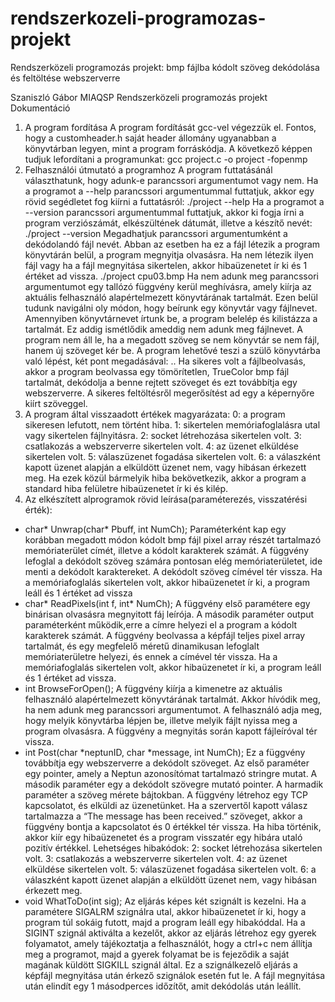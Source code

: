 # rendszerkozeli-programozas-projekt
Rendszerközeli programozás projekt: bmp fájlba kódolt szöveg dekódolása és feltöltése webszerverre

Szaniszló Gábor MIAQSP
Rendszerközeli programozás projekt
Dokumentáció
1. A program fordítása
A program fordítását gcc-vel végezzük el. Fontos, hogy a customheader.h saját header
állomány ugyanabban a könyvtárban legyen, mint a program forráskódja.
A következő képpen tudjuk lefordítani a programunkat:
gcc project.c -o project -fopenmp
2. Felhasználói útmutató a programhoz
A program futtatásánál választhatunk, hogy adunk-e parancssori argumentumot vagy nem.
Ha a programot a --help parancssori argumentummal futtatjuk, akkor egy rövid segédletet
fog kiírni a futtatásról:
./project --help
Ha a programot a --version parancssori argumentummal futtatjuk, akkor ki fogja írni a
program verziószámát, elkészültének dátumát, illetve a készítő nevét:
./project --version
Megadhatjuk parancssori argumentumként a dekódolandó fájl nevét. Abban az esetben ha
ez a fájl létezik a program könyvtárán belül, a program megnyitja olvasásra. Ha nem létezik
ilyen fájl vagy ha a fájl megnyitása sikertelen, akkor hibaüzenetet ír ki és 1 értéket ad vissza.
./project cpu03.bmp
Ha nem adunk meg parancssori argumentumot egy tallózó függvény kerül meghívásra,
amely kiírja az aktuális felhasználó alapértelmezett könyvtárának tartalmát. Ezen belül
tudunk navigálni oly módon, hogy beírunk egy könyvtár vagy fájlnevet. Amennyiben
könyvtárnevet írtunk be, a program belelép és kilistázza a tartalmát. Ez addig ismétlődik
ameddig nem adunk meg fájlnevet. A program nem áll le, ha a megadott szöveg se nem
könyvtár se nem fájl, hanem új szöveget kér be. A program lehetővé teszi a szülő
könyvtárba való lépést, két pont megadásával: ..
Ha sikeres volt a fájlbeolvasás, akkor a program beolvassa egy tömörítetlen, TrueColor bmp
fájl tartalmát, dekódolja a benne rejtett szöveget és ezt továbbítja egy webszerverre.
A sikeres feltöltésről megerősítést ad egy a képernyőre kiírt szöveggel.
3. A program által visszaadott értékek magyarázata:
0: a program sikeresen lefutott, nem történt hiba.
1: sikertelen memóriafoglalásra utal vagy sikertelen fájlnyitásra.
2: socket létrehozása sikertelen volt.
3: csatlakozás a webszerverre sikertelen volt.
4: az üzenet elküldése sikertelen volt.
5: válaszüzenet fogadása sikertelen volt.
6: a válaszként kapott üzenet alapján a elküldött üzenet nem, vagy hibásan érkezett meg.
Ha ezek közül bármelyik hiba bekövetkezik, akkor a program a standard hiba felületre
hibaüzenetet ír ki és kilép.
4. Az elkészített alprogramok rövid leírása(paraméterezés, visszatérési
érték):
- char* Unwrap(char* Pbuff, int NumCh);
Paraméterként kap egy korábban megadott módon kódolt bmp fájl pixel array részét
tartalmazó memóriaterület címét, illetve a kódolt karakterek számát. A függvény lefoglal a
dekódolt szöveg számára pontosan elég memóriaterületet, ide menti a dekódolt
karaktereket. A dekódolt szöveg címével tér vissza. Ha a memóriafoglalás sikertelen volt,
akkor hibaüzenetet ír ki, a program leáll és 1 értéket ad vissza
- char* ReadPixels(int f, int* NumCh);
A függvény első paramétere egy binárisan olvasásra megnyitott fáj leírója. A második
paraméter output paraméterként működik,erre a címre helyezi el a program a kódolt
karakterek számát. A függvény beolvassa a képfájl teljes pixel array tartalmát, és egy
megfelelő méretű dinamikusan lefoglalt memóriaterületre helyezi, és ennek a címével tér
vissza. Ha a memóriafoglalás sikertelen volt, akkor hibaüzenetet ír ki, a program leáll és 1
értéket ad vissza.
- int BrowseForOpen();
A függvény kiírja a kimenetre az aktuális felhasználó alapértelmezett könyvtárának tartalmát.
Akkor hívódik meg, ha nem adunk meg parancssori argumentumot. A felhasználó adja meg,
hogy melyik könyvtárba lépjen be, illetve melyik fájlt nyissa meg a program olvasásra. A
függvény a megnyitás során kapott fájleíróval tér vissza.
- int Post(char *neptunID, char *message, int NumCh);
Ez a függvény továbbítja egy webszerverre a dekódolt szöveget. Az első paraméter egy
pointer, amely a Neptun azonosítómat tartalmazó stringre mutat. A második paraméter egy a
dekódolt szövegre mutató pointer. A harmadik paraméter a szöveg mérete bájtokban. A
függvény létrehoz egy TCP kapcsolatot, és elküldi az üzenetünket. Ha a szervertől kapott
válasz tartalmazza a “The message has been received.” szöveget, akkor a függvény bontja
a kapcsolatot és 0 értékkel tér vissza. Ha hiba történik, akkor kiír egy hibaüzenetet és a
program visszatér egy hibára utaló pozitív értékkel.
Lehetséges hibakódok:
2: socket létrehozása sikertelen volt.
3: csatlakozás a webszerverre sikertelen volt.
4: az üzenet elküldése sikertelen volt.
5: válaszüzenet fogadása sikertelen volt.
6: a válaszként kapott üzenet alapján a elküldött üzenet nem, vagy hibásan érkezett
meg.
- void WhatToDo(int sig);
Az eljárás képes két szignált is kezelni. Ha a paramétere SIGALRM szignálra utal, akkor
hibaüzenetet ír ki, hogy a program túl sokáig futott, majd a program leáll egy hibakóddal.
Ha a SIGINT szignál aktiválta a kezelőt, akkor az eljárás létrehoz egy gyerek folyamatot,
amely tájékoztatja a felhasználót, hogy a ctrl+c nem állítja meg a programot, majd a gyerek
folyamat be is fejeződik a saját magának küldött SIGKILL szignál által. Ez a szignálkezelő
eljárás a képfájl megnyitása után érkező szignálok esetén fut le. A fájl megnyitása után
elindít egy 1 másodperces időzítőt, amit dekódolás után leállít.
